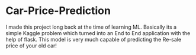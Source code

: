 # Car-Price-Prediction
I made this project long back at the time of learning ML. Basically its a simple Kaggle problem which turned into an End to End application with the help of flask.
This model is very much capable of predicting the Re-sale price of your old car!
